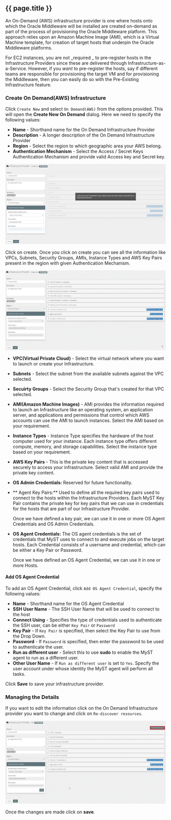 ## {{ page.title }}

An On-Demand (AWS) infrastructure provider is one where hosts onto which the Oracle Middleware will be installed are created on-demand as part of the process of provisioning the Oracle Middleware platform. This approach relies upon an Amazon Machine Image (AMI), which is a Virtual Machine template, for creation of target hosts that underpin the Oracle Middleware platforms.

For EC2 instances, you are not _required _ to pre-register hosts in the Infrastructure Providers since these are delivered through Infrastructure-as-a-Service. 
However, if you _want_ to pre-register the hosts, say if different teams are responsible for provisioning the target VM and for provisioning the Middleware, then you can easily do so with the Pre-Existing Infrastructure feature.

### Create On Demand(AWS) Infrastructure
Click `Create New` and select `On Demand(AWS)` from the options provided. This will open the **Create New On Demand** dialog. Here we need to specify the following values:

* **Name** - Shorthand name for the On Demand Infrastructure Provider
* **Description** - A longer description of the On Demand Infrastructure Provider
* **Region** - Select the region to which geographic area your AWS belong.
* **Authentication Mechanism** - Select the Access / Secret Keys Authentication Mechanism and provide valid Access key and Secret key. 

![](img/OnDemandInfraAdd.png)

Click on create. Once you click on create you can see all the information like VPCs, Subnets, Security Groups, AMIs, Instance Types and AWS Key Pairs present in the region with given Authentication Mechanism.

![](img/OnDemandCreate.png)


* **VPC(Virtual Private Cloud)** - Select the virtual network where you want to launch or create your Infrastructure.
* **Subnets** - Select the subnet from the available subnets against the VPC selected.
* **Secuirty Groups** - Select the Security Group that's created for that VPC selected.
* **AMI(Amazon Machine Images)** - AMI provides the information required to launch an Infrastructure like an operating system, an application server, and applications and permissions that control which AWS accounts can use the AMI to launch instances. Select the AMI based on your requirement.
* **Instance Types** - Instance Type specifies the hardware of the host computer used for your instance. Each instance type offers different compute, memory, and storage capabilities. Select the instance type based on your requirement.
* **AWS Key Pairs** -  This is the private key content that is accessed securely to access your infrastructure. Select valid AMI and provide the private key content.
* **OS Admin Credentials:** Reserved for future functionality.
* ** Agent Key Pairs:** Used to define all the required key pairs used to connect to the hosts within the Infrastructure Providers. Each MyST Key Pair contains the private key for key pairs that we can use in credentials for the hosts that are part of our Infrastructure Provider.  

  Once we have defined a key pair, we can use it in one or more OS Agent Credentials and OS Admin Credentials.

* **OS Agent Credentials:**  The OS agent credentials is the set of credentials that MyST uses to connect to and execute jobs on the target hosts. Each Credential consists of a username and credential, which can be either a Key Pair or Password.

    Once we have defined an OS Agent Credential, we can use it in one or more Hosts. 
	
#### Add OS Agent Credential
To add an OS Agent Credential, click `Add OS Agent Credential`, specify the following values:

* **Name** - Shorthand name for the OS Agent Credential
* **SSH User Name** - The SSH User Name that will be used to connect to the host
* **Connect Using** - Specifies the type of credentials used to authenticate the SSH user, can be  either `Key Pair` or `Password`
* **Key Pair** - If `Key Pair` is specified, then select the Key Pair to use from the Drop Down.
* **Password** - If `Password` is specified, then enter the password to be used to authenticate the user.
* **Run as different user** - Select this to use **sudo** to enable the MyST agent to run as a different user.
* **Other User Name** - If `Run as different user` is set to `Yes`. Specify the user account under whose identity the MyST agent will perform all tasks.


Click **Save** to save your infrastructure provider.



### Managing the Details

If you want to edit the information click on the On Demand Infrastructure provider you want to change and click on `Re-discover resources`.

![](img/ReDiscover.png)

Once the changes are made click on **save**.


